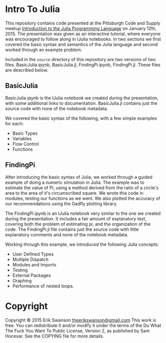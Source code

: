 Intro To Julia
==============

This repository contains code presented at the Pittsburgh Code and
Supply meetup
[Introduction to the Julia Programming Language](http://www.meetup.com/Pittsburgh-Code-Supply/events/216027832/)
on January 12th, 2015. The presentation was given as an interactive
tutorial, where everyone was encouraged to follow along in IJulia
notebooks. In two sections we first covered the basic syntax and
semantics of the Julia language and second worked through an example
problem.

Included in the `source` directory of this repository are two versions
of two files. BasicJulia.ipynb, BasicJulia.jl, FindingPi.ipynb,
FindingPi.jl. These files are described below.

BasicJulia
----------

BasicJulia.ipynb is the IJulia notebook we created during the
presentation, with some additional links to
documentation. BasicJulia.jl contains just the source code with none
of the notebook metadata.

We covered the basic syntax of the following, with a few simple
examples for each:

- Basic Types
- Variables
- Flow Control
- Functions


FindingPi
---------

After introducing the basic syntax of Julia, we worked through a
guided example of doing a numeric simulation in Julia. The example was
to estimate the value of Pi, using a method derived from the ratio of
a circle's area to the area of it's circumscribed square. We wrote
this code in modules, testing our functions as we went. We also
plotted the accuracy of our recommendations using the Gadfly plotting
library.

The FindingPi.ipynb is an IJulia notebook very similar to the one we
created during the presentation. It includes a fair amount of
explanatory text, covering both the problem of estimating pi, and the
organization of the code. The FindingPi.jl file contains just the
source code with little explanatory comments and none of the notebook
metadata.

Working through this example, we introduced the following Julia concepts:

- User Defined Types
- Multiple Dispatch
- Modules and Imports
- Testing
- External Packages
- Graphing
- Performance of nested loops.


Copyright
=========

Copyright © 2015 Erik Swanson <theerikswanson@gmail.com>
This work is free. You can redistribute it and/or modify it under the
terms of the Do What The Fuck You Want To Public License, Version 2,
as published by Sam Hocevar. See the COPYING file for more details.
